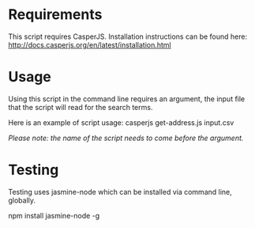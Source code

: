 # Requirements #

This script requires CasperJS. Installation instructions can be found here: http://docs.casperjs.org/en/latest/installation.html

# Usage #

Using this script in the command line requires an argument, the input file that the script will read for the search terms.

Here is an example of script usage:
casperjs get-address.js input.csv

*Please note: the name of the script needs to come before the argument.*

# Testing #

Testing uses jasmine-node which can be installed via command line, globally.

npm install jasmine-node -g

